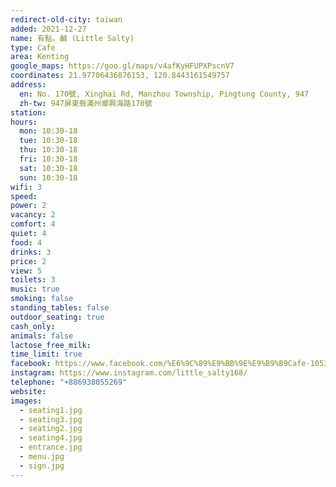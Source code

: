 ```yaml
---
redirect-old-city: taiwan
added: 2021-12-27
name: 有點。鹹 (Little Salty)
type: Cafe
area: Kenting
google_maps: https://goo.gl/maps/v4afKyHFUPXPscnV7
coordinates: 21.97706436876153, 120.8443161549757
address:
  en: No. 170號, Xinghai Rd, Manzhou Township, Pingtung County, 947
  zh-tw: 947屏東縣滿州鄉興海路170號
station: 
hours:
  mon: 10:30-18
  tue: 10:30-18
  thu: 10:30-18
  fri: 10:30-18
  sat: 10:30-18
  sun: 10:30-18
wifi: 3
speed: 
power: 2
vacancy: 2
comfort: 4
quiet: 4
food: 4
drinks: 3
price: 2
view: 5
toilets: 3
music: true
smoking: false
standing_tables: false
outdoor_seating: true
cash_only: 
animals: false
lactose_free_milk: 
time_limit: true
facebook: https://www.facebook.com/%E6%9C%89%E9%BB%9E%E9%B9%B9Cafe-105324131843132
instagram: https://www.instagram.com/little_salty168/
telephone: "+886938055269"
website: 
images:
  - seating1.jpg
  - seating3.jpg
  - seating2.jpg
  - seating4.jpg
  - entrance.jpg
  - menu.jpg
  - sign.jpg
---
```

